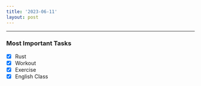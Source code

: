 ```yaml
---
title: '2023-06-11'
layout: post
---
```


---

### Most Important Tasks

- [x] Rust
- [x] Workout
- [x] Exercise
- [x] English Class
